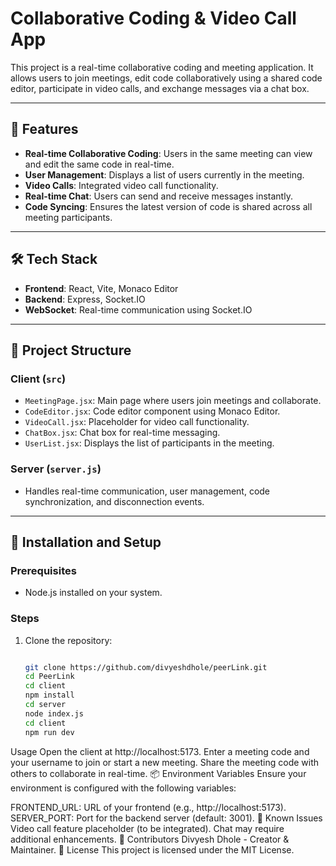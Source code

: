 # Collaborative Coding & Video Call App

This project is a real-time collaborative coding and meeting application. It allows users to join meetings, edit code collaboratively using a shared code editor, participate in video calls, and exchange messages via a chat box.

---

## 🚀 Features

- **Real-time Collaborative Coding**: Users in the same meeting can view and edit the same code in real-time.
- **User Management**: Displays a list of users currently in the meeting.
- **Video Calls**: Integrated video call functionality.
- **Real-time Chat**: Users can send and receive messages instantly.
- **Code Syncing**: Ensures the latest version of code is shared across all meeting participants.

---

## 🛠️ Tech Stack

- **Frontend**: React, Vite, Monaco Editor
- **Backend**: Express, Socket.IO
- **WebSocket**: Real-time communication using Socket.IO

---

## 📂 Project Structure

### Client (`src`)
- `MeetingPage.jsx`: Main page where users join meetings and collaborate.
- `CodeEditor.jsx`: Code editor component using Monaco Editor.
- `VideoCall.jsx`: Placeholder for video call functionality.
- `ChatBox.jsx`: Chat box for real-time messaging.
- `UserList.jsx`: Displays the list of participants in the meeting.

### Server (`server.js`)
- Handles real-time communication, user management, code synchronization, and disconnection events.

---

## 🔧 Installation and Setup

### Prerequisites
- Node.js installed on your system.

### Steps
1. Clone the repository:
   ```bash
   
   git clone https://github.com/divyeshdhole/peerLink.git
   cd PeerLink
   cd client
   npm install
   cd server
   node index.js
   cd client
   npm run dev
Usage
Open the client at http://localhost:5173.
Enter a meeting code and your username to join or start a new meeting.
Share the meeting code with others to collaborate in real-time.
📦 Environment Variables
Ensure your environment is configured with the following variables:

FRONTEND_URL: URL of your frontend (e.g., http://localhost:5173).
SERVER_PORT: Port for the backend server (default: 3001).
🐛 Known Issues
 Video call feature placeholder (to be integrated).
 Chat may require additional enhancements.
👥 Contributors
Divyesh Dhole - Creator & Maintainer.
📄 License
This project is licensed under the MIT License.
